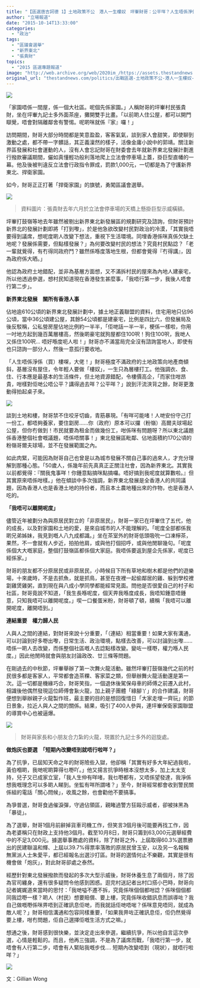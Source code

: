 ```yaml
---
title: "【區選唐吉訶德 1】土地政策不公　港人一生樓奴　坪輋財哥：公平咩？人生唔係淨係樓㗎！"
author: "立場報道"
date: "2015-10-14T13:33:00"
categories:
  - "政治"
tags:
  - "區議會選舉"
  - "新界東北"
  - "張貴財"
topics:
  - "2015 區選專題報道"
image: "http://web.archive.org/web/2020im_/https://assets.thestandnews.com/media/photos/Copy20of209H3A1993_edited_m2zOl_WrGUo.png"
original_url: "thestandnews.com/politics/出戰區選-土地政策不公-港人一生樓奴-坪輋財哥-公平咩-人生唔係淨係樓㗎"
---
```

![](http://web.archive.org/web/2020im_/https://assets.thestandnews.com/media/photos/Copy20of209H3A1993_edited_m2zOl_WrGUo.png)

「家園唔係一間屋，係一個大社區。呢個先係家園。」人稱財哥的坪輋村民張貴財，坐在坪輋九記士多外面茶座，攤開雙手比畫。「以前啲人住公屋，都可以開門瞓覺，唔會對隔離鄰舍有警惕。呢啲咪就係『家』囉！」

訪問期間，財哥大部分時間都是笑意盈盈，客客氣氣，談到家人會甜笑，即使聊到激動之處，都不帶一字髒話，其正義澟然的樣子，活像金庸小說中的郭靖。關注新界區發展和社會運動的人，沒有人會忘記財哥在財委會去年就新界東北發展計劃進行撥款審議期間，儼如真懂輕功般利落地爬上立法會停車場上蓋，掛巨型直幡的一幕。他及後被判違反立法會行政指令罪成，罰款1,000元，一切都是為了守護新界東北、捍衛家園。

如今，財哥正正打著「捍衛家園」的旗號，勇闖區議會選舉。

![](http://web.archive.org/web/2020im_/https://assets.thestandnews.com/media/photos/10372072_531719186932399_7007006654600751994_n20copy_J5jUK.png)
> 資料圖片：張貴財去年六月於立法會停車場的天橋上懸掛巨型示威橫額。

坪輋打鼓嶺等地去年雖然被剔出新界東北新發展區的規劃研究及諮詢，但財哥預計新界北的發展計劃即將「打到嚟」，於是他急欲改變村民對政治的冷漠，「其實我唔要得到議席，想呢度啲人改變下想法，重視下生活環境。同埋香港係咪真係欠缺土地呢？發展係需要，但點樣發展？」為何要改變村民的想法？究竟村民點諗？「老一輩就覺得，有冇得同政府鬥？雖然係喺度落地生根，但都會覺得『冇得講』，因為政府係大晒。」

他認為政府土地錯配，並非為基層方面想，又不滿拆村民的屋來為內地人建豪宅，所以他透過參選，想村民知道現在香港發生甚麼事，「我唔行第一步，我後人唔會行第二步」。

**新界東北發展　關所有香港人事**

佔地逾610公頃的新界東北發展計劃中，據土地正義聯盟的資料，住宅用地只佔96公頃，當中36公頃建公屋，其餘54公頃都是建豪宅，比例是四比六，但發展局及後反駁稱，公私營房屋佔地比例約一半半，「佢哋話一半一半，梗係一樣啦，你用一吋地方起到幾百萬層樓高，然後啲豪宅就狗屋都住100呎！狗住100呎，我哋人又係住100呎... 唔好喺度呃人啦！」財哥亦不滿當局完全沒有諮詢當地人，即使有也只諮詢一部分人，然後一意孤行要收地。

「人生唔係淨係（買）樓㗎，大佬！」財哥極度不滿政府的土地政策向地產商傾斜，基層沒有屋住，令年輕人要做「樓奴」，一生只為層樓打工。他強調衣、食、住、行本應是最基本的生活條件，但土地資源錯配，令樓價高企，「而家住咁昂貴，咁樣對佢哋公唔公平？講得過去咩？公平咩？」說到汗流浹背之餘，財哥更激動得拍起桌子來。

![](http://web.archive.org/web/2020im_/https://assets.thestandnews.com/media/photos/Copy20of209H3A1818_edited_AMyOD.jpg)

談到土地和樓，財哥禁不住咬牙切齒，青筋暴現。「有咩可能啫！人哋安份守己打一份工，都唔夠養家，要住劏房......你（政府）原本可以攞（粉嶺）高爾夫球場起公屋，但你冇做到！市民就要為租金而做幾份工，咁係咪有問題呀？所以東北議題係香港整個社會嘅議題，唔係唔關事！」東北發展區毗鄰、佔地面積約170公頃的粉嶺哥爾夫球場，並不在發展範圍之內。

如此肉緊，可能因為財哥自己也曾是以為城市發展不關自己事的過來人，才充分理解到那種心態。「50歲人，係幾年前先真真正正關注社會，因為新界東北。其實我以前都覺得：『關我鬼事咩！你鍾意點搞咪點搞囉。唔好搞到我呢度就算數啦。』但其實原來唔係咁樣。」他在傾談中多次強調，新界東北發展是全香港人的共同議題，因為香港人也是香港土地的持份者，而且本土農地種出來的作物，也是香港人吃的。

**「我唔可以離開呢度」**

儘管近年被劃分為與原居民對立的「非原居民」，財哥一家已在坪輋住了五代，他的成長，以及對家園和土地的愛，是來自城市的人不能理解的。「呢度全部都係我啲兄弟姊妹，我見到嘅人八九成都識。」坐在茶室外的財哥低頭吸吮一口凍檸茶，果然，不一會就有人步近，拍拍他肩，或與他打個招呼，或與他閒聊幾句。「呢度係個大大嘅家庭，整個打鼓嶺區都係個大家庭。我唔係要返到屋企先係家，呢度已經係家。」

財哥的朋友都不分原居民或非原居民，小時候目下所有草地和樹木都是他們的遊樂場，十來歲時，不是去抓魚，就是抓鳥，甚至在夜裡一起偷鄰居的雞、躲到學校裡劏雞煲雞粥，直到現在與八成小學同學都能經常見面。問他是否很愛自己的村子和社區，財哥竟說不知道，「我生長喺呢度，個天畀我喺度成長，我唔知鍾意唔鍾意，只知我唔可以離開呢度。」喫一口餐蛋米粉，財哥頓了頓，續稱「我唔可以離開呢度，離開唔到。」

**連結重要　權力歸人民**

人與人之間的連結，對財哥來說十分重要，「（連結）相當重要！如果大家有溝通，可以討論到好多嘢出嚟，日常生活、政治環境，點樣去改善，可以討論到出嚟...... 唔係一啲人去改變，而係整個社區嘅人去諗點樣改變。變咗一樣嘢，權力喺人民度。」因此他閒時就會與朋友討論政改、廿三條等問題。

在剛過去的中秋節，坪輋舉辦了第一次舞火龍活動。雖然坪輋打鼓嶺幾代之前的村民很多都是客家人，平常都會造茶粿、客家菜之類，但舉辦舞火龍活動還是第一次。這一切都是機緣巧合，財哥笑指，一個退休後駕保母車的師傅之前遷入此村，相識後他偶然發現這位師傅會紥火龍，加上親子團體「綠腳丫」的合作建議，財哥便想到舉辦親子火龍製作班，最主要的目的是想回復惜日「大家走埋一齊玩」的節日景象，拉近人與人之間的關係。結果，吸引了400人參與，連坪輋保衛家園聯盟的導賞中心也被逼爆。

![](http://web.archive.org/web/2020im_/https://assets.thestandnews.com/media/photos/Copy20of209H3A1809_edited_VJDoN.jpg)
> 財哥與家長和小朋友合力紮的火龍，現置於九記士多外的迴旋處。

**做炮灰也要選　「短期內改變唔到就唔行啦咩？」**

為了抗爭，已屆知天命之年的財哥險些入獄，他卻稱「其實有好多大年紀過我啦，黃伯嗰啲，我哋呢啲算得乜嘢吖。」他又揚言抗爭時根本沒想太多，加上太太支持，兒子又已成家立室，「我人生仲有咩啫，我乜嘢都有，又唔係望發達，我淨係想我嘅理念可以多啲人睇到。坐監有咩所謂啫？」至今，財哥經常都會收到警民關係組的電話「關心問候」，收風之餘，也會勸他不要搞事。

為爭普選，財哥食過催淚彈，守過佔領區，親睹過警方狂毆示威者，卻被抹黑為「暴徒」。

為了選舉，財哥1個月前辭掉貨車司機工作，但笑言3個月後可能要再找工作，因為老婆稱只在財政上支持他3個月。截至10月8日，財哥只籌到63,000元選舉經費中的不足3,000元。據選舉事務處的資料，除了財哥之外，上屆取得60.3%選票勝出的民建聯溫和輝、上屆以39.7%得票率落敗的原居民曾玉安，以及另一名報稱無黨派人士朱愛平，都已經報名出選沙打區。財哥的選情何止不樂觀，其實是很有機會做「炮灰」，對此財哥卻處之泰然。

經歷針對東北發展撥款而發起的多次大型示威後，財哥休養生息了兩個月，除了因為官司纏身，還有很多疑問令他感到困惑。逛完村送記者出村口搭小巴時，財哥向記者娓娓道來當時的思忖：「我哋嗌不遷不拆，究竟係咪個個都咁諗？係咪個個都同我諗嘢一樣？啲人（村民）想要賠償、要上樓，究竟係咪收錯訊息而誤導咗？我自己做嘅嘢係咪畀唔到正確訊息佢哋，而我就話佢哋唔啱？係咪意見唔同，就成為敵人呢？」財哥相信溝通和包容同樣重要，「如果我畀咗正確訊息佢，佢仍然覺得要上樓，咁冇問題，佢自己選擇佢嘅生活方式之嘛。」

想通之後，財哥感到很快樂，並決定走出來參選，繼續抗爭，所以他自言這次參選，心情是輕鬆的。而且，他再三強調，不是為了議席而戰，「我唔行第一步，就唔會有人行第二步，唔會有人緊貼我嘅步伐.... 短期內改變唔到（現狀），就唔行啦咩？」

![](http://web.archive.org/web/2020im_/https://assets.thestandnews.com/media/photos/Copy20of209H3A2033_edited_STQQL.jpg)

文：Gillian Wong